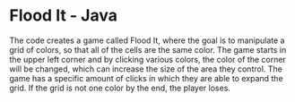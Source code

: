 # Flood It - Java
The code creates a game called Flood It, where the goal is to manipulate a grid of colors, so that all of the cells are the same color. The game starts in the upper left corner and by clicking various colors, the  color of the corner will be changed, which can increase the size of the area they control. The game has a specific amount of clicks in which they are able to expand the grid. If the grid is not one color by the end, the player loses.
